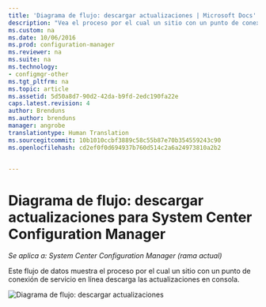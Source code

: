 ```yaml
---
title: 'Diagrama de flujo: descargar actualizaciones | Microsoft Docs'
description: "Vea el proceso por el cual un sitio con un punto de conexión de servicio en línea descarga las actualizaciones en consola."
ms.custom: na
ms.date: 10/06/2016
ms.prod: configuration-manager
ms.reviewer: na
ms.suite: na
ms.technology:
- configmgr-other
ms.tgt_pltfrm: na
ms.topic: article
ms.assetid: 5d50a8d7-90d2-42da-b9fd-2edc190fa22e
caps.latest.revision: 4
author: Brenduns
ms.author: brenduns
manager: angrobe
translationtype: Human Translation
ms.sourcegitcommit: 10b1010ccbf3889c58c55b87e70b354559243c90
ms.openlocfilehash: cd2ef0f0d694937b760d514c2a6a24973810a2b2


---
```

# <a name="flowchart---download-updates-for-system-center-configuration-manager"></a>Diagrama de flujo: descargar actualizaciones para System Center Configuration Manager

*Se aplica a: System Center Configuration Manager (rama actual)*

Este flujo de datos muestra el proceso por el cual un sitio con un punto de conexión de servicio en línea descarga las actualizaciones en consola.  

 ![Diagrama de flujo: descargar actualizaciones](media/Flowchart---Download-updates.png)  



<!--HONumber=Dec16_HO3-->


